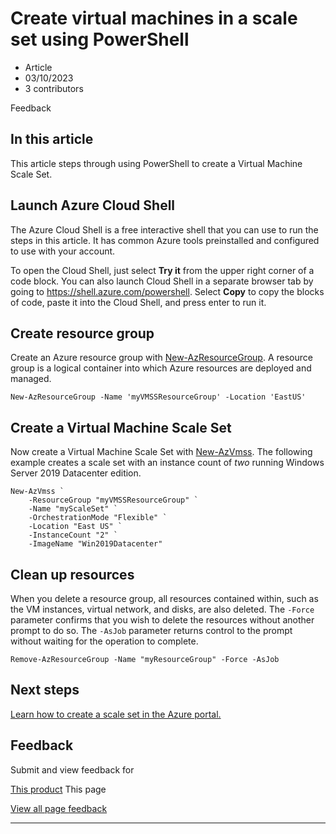 # Create virtual machines in a scale set using PowerShell

* Article
* 03/10/2023
* 3 contributors

Feedback

## In this article

This article steps through using PowerShell to create a Virtual Machine Scale Set.

## Launch Azure Cloud Shell

The Azure Cloud Shell is a free interactive shell that you can use to run the steps in this article. It has common Azure tools preinstalled and configured to use with your account.

To open the Cloud Shell, just select **Try it** from the upper right corner of a code block. You can also launch Cloud Shell in a separate browser tab by going to <https://shell.azure.com/powershell>. Select **Copy** to copy the blocks of code, paste it into the Cloud Shell, and press enter to run it.

## Create resource group

Create an Azure resource group with [New-AzResourceGroup](/en-us/powershell/module/az.resources/new-azresourcegroup). A resource group is a logical container into which Azure resources are deployed and managed.

```
New-AzResourceGroup -Name 'myVMSSResourceGroup' -Location 'EastUS'

```

## Create a Virtual Machine Scale Set

Now create a Virtual Machine Scale Set with [New-AzVmss](/en-us/powershell/module/az.compute/new-azvmss). The following example creates a scale set with an instance count of *two* running Windows Server 2019 Datacenter edition.

```
New-AzVmss `
    -ResourceGroup "myVMSSResourceGroup" `
    -Name "myScaleSet" ` 
    -OrchestrationMode "Flexible" `
    -Location "East US" `
    -InstanceCount "2" `
    -ImageName "Win2019Datacenter"

```

## Clean up resources

When you delete a resource group, all resources contained within, such as the VM instances, virtual network, and disks, are also deleted. The `-Force` parameter confirms that you wish to delete the resources without another prompt to do so. The `-AsJob` parameter returns control to the prompt without waiting for the operation to complete.

```
Remove-AzResourceGroup -Name "myResourceGroup" -Force -AsJob

```

## Next steps

[Learn how to create a scale set in the Azure portal.](flexible-virtual-machine-scale-sets-portal)

## Feedback

Submit and view feedback for

[This product](https://feedback.azure.com/d365community/forum/ec2f1827-be25-ec11-b6e6-000d3a4f0f1c)
This page

[View all page feedback](https://github.com/MicrosoftDocs/azure-docs/issues)

---
